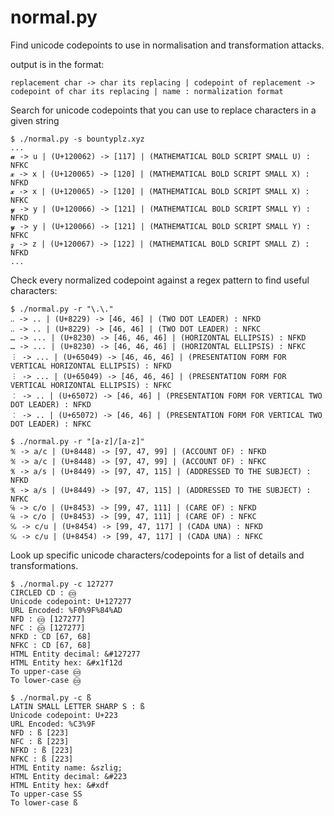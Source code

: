 # normal.py
Find unicode codepoints to use in normalisation and transformation attacks. 

output is in the format: 

`replacement char -> char its replacing | codepoint of replacement -> codepoint of char its replacing | name : normalization format`

Search for unicode codepoints that you can use to replace characters in a given string
```
$ ./normal.py -s bountyplz.xyz
...
𝓾 -> u | (U+120062) -> [117] | (MATHEMATICAL BOLD SCRIPT SMALL U) : NFKC                                                                              
𝔁 -> x | (U+120065) -> [120] | (MATHEMATICAL BOLD SCRIPT SMALL X) : NFKD                                                                              
𝔁 -> x | (U+120065) -> [120] | (MATHEMATICAL BOLD SCRIPT SMALL X) : NFKC                                                                              
𝔂 -> y | (U+120066) -> [121] | (MATHEMATICAL BOLD SCRIPT SMALL Y) : NFKD                                                                              
𝔂 -> y | (U+120066) -> [121] | (MATHEMATICAL BOLD SCRIPT SMALL Y) : NFKC                                                                              
𝔃 -> z | (U+120067) -> [122] | (MATHEMATICAL BOLD SCRIPT SMALL Z) : NFKD
...
```
Check every normalized codepoint against a regex pattern to find useful characters:
```
$ ./normal.py -r "\.\."
‥ -> .. | (U+8229) -> [46, 46] | (TWO DOT LEADER) : NFKD
‥ -> .. | (U+8229) -> [46, 46] | (TWO DOT LEADER) : NFKC
… -> ... | (U+8230) -> [46, 46, 46] | (HORIZONTAL ELLIPSIS) : NFKD
… -> ... | (U+8230) -> [46, 46, 46] | (HORIZONTAL ELLIPSIS) : NFKC
︙ -> ... | (U+65049) -> [46, 46, 46] | (PRESENTATION FORM FOR VERTICAL HORIZONTAL ELLIPSIS) : NFKD
︙ -> ... | (U+65049) -> [46, 46, 46] | (PRESENTATION FORM FOR VERTICAL HORIZONTAL ELLIPSIS) : NFKC
︰ -> .. | (U+65072) -> [46, 46] | (PRESENTATION FORM FOR VERTICAL TWO DOT LEADER) : NFKD
︰ -> .. | (U+65072) -> [46, 46] | (PRESENTATION FORM FOR VERTICAL TWO DOT LEADER) : NFKC

$ ./normal.py -r "[a-z]/[a-z]"
℀ -> a/c | (U+8448) -> [97, 47, 99] | (ACCOUNT OF) : NFKD
℀ -> a/c | (U+8448) -> [97, 47, 99] | (ACCOUNT OF) : NFKC
℁ -> a/s | (U+8449) -> [97, 47, 115] | (ADDRESSED TO THE SUBJECT) : NFKD
℁ -> a/s | (U+8449) -> [97, 47, 115] | (ADDRESSED TO THE SUBJECT) : NFKC
℅ -> c/o | (U+8453) -> [99, 47, 111] | (CARE OF) : NFKD
℅ -> c/o | (U+8453) -> [99, 47, 111] | (CARE OF) : NFKC
℆ -> c/u | (U+8454) -> [99, 47, 117] | (CADA UNA) : NFKD
℆ -> c/u | (U+8454) -> [99, 47, 117] | (CADA UNA) : NFKC

```
Look up specific unicode characters/codepoints for a list of details and transformations. 
```
$ ./normal.py -c 127277
CIRCLED CD : 🄭
Unicode codepoint: U+127277
URL Encoded: %F0%9F%84%AD
NFD : 🄭 [127277]
NFC : 🄭 [127277]
NFKD : CD [67, 68]
NFKC : CD [67, 68]
HTML Entity decimal: &#127277
HTML Entity hex: &#x1f12d
To upper-case 🄭
To lower-case 🄭

$ ./normal.py -c ß
LATIN SMALL LETTER SHARP S : ß
Unicode codepoint: U+223
URL Encoded: %C3%9F
NFD : ß [223]
NFC : ß [223]
NFKD : ß [223]
NFKC : ß [223]
HTML Entity name: &szlig;
HTML Entity decimal: &#223
HTML Entity hex: &#xdf
To upper-case SS
To lower-case ß
```
